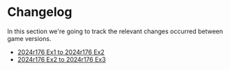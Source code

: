 # Changelog

In this section we're going to track the relevant changes occurred between game versions.

- [2024r176 Ex1 to 2024r176 Ex2](r176ex1-r176ex2.md)
- [2024r176 Ex2 to 2024r176 Ex3](r176ex2-r176ex3.md)

